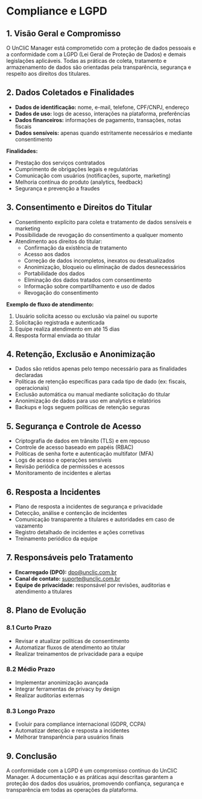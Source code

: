 # Compliance e LGPD

## 1. Visão Geral e Compromisso

O UnCliC Manager está comprometido com a proteção de dados pessoais e a conformidade com a LGPD (Lei Geral de Proteção de Dados) e demais legislações aplicáveis. Todas as práticas de coleta, tratamento e armazenamento de dados são orientadas pela transparência, segurança e respeito aos direitos dos titulares.

## 2. Dados Coletados e Finalidades

- **Dados de identificação:** nome, e-mail, telefone, CPF/CNPJ, endereço
- **Dados de uso:** logs de acesso, interações na plataforma, preferências
- **Dados financeiros:** informações de pagamento, transações, notas fiscais
- **Dados sensíveis:** apenas quando estritamente necessários e mediante consentimento

**Finalidades:**
- Prestação dos serviços contratados
- Cumprimento de obrigações legais e regulatórias
- Comunicação com usuários (notificações, suporte, marketing)
- Melhoria contínua do produto (analytics, feedback)
- Segurança e prevenção a fraudes

## 3. Consentimento e Direitos do Titular

- Consentimento explícito para coleta e tratamento de dados sensíveis e marketing
- Possibilidade de revogação do consentimento a qualquer momento
- Atendimento aos direitos do titular:
  - Confirmação da existência de tratamento
  - Acesso aos dados
  - Correção de dados incompletos, inexatos ou desatualizados
  - Anonimização, bloqueio ou eliminação de dados desnecessários
  - Portabilidade dos dados
  - Eliminação dos dados tratados com consentimento
  - Informação sobre compartilhamento e uso de dados
  - Revogação do consentimento

**Exemplo de fluxo de atendimento:**
1. Usuário solicita acesso ou exclusão via painel ou suporte
2. Solicitação registrada e autenticada
3. Equipe realiza atendimento em até 15 dias
4. Resposta formal enviada ao titular

## 4. Retenção, Exclusão e Anonimização

- Dados são retidos apenas pelo tempo necessário para as finalidades declaradas
- Políticas de retenção específicas para cada tipo de dado (ex: fiscais, operacionais)
- Exclusão automática ou manual mediante solicitação do titular
- Anonimização de dados para uso em analytics e relatórios
- Backups e logs seguem políticas de retenção seguras

## 5. Segurança e Controle de Acesso

- Criptografia de dados em trânsito (TLS) e em repouso
- Controle de acesso baseado em papéis (RBAC)
- Políticas de senha forte e autenticação multifator (MFA)
- Logs de acesso e operações sensíveis
- Revisão periódica de permissões e acessos
- Monitoramento de incidentes e alertas

## 6. Resposta a Incidentes

- Plano de resposta a incidentes de segurança e privacidade
- Detecção, análise e contenção de incidentes
- Comunicação transparente a titulares e autoridades em caso de vazamento
- Registro detalhado de incidentes e ações corretivas
- Treinamento periódico da equipe

## 7. Responsáveis pelo Tratamento

- **Encarregado (DPO):** dpo@unclic.com.br
- **Canal de contato:** suporte@unclic.com.br
- **Equipe de privacidade:** responsável por revisões, auditorias e atendimento a titulares

## 8. Plano de Evolução

### 8.1 Curto Prazo
- Revisar e atualizar políticas de consentimento
- Automatizar fluxos de atendimento ao titular
- Realizar treinamentos de privacidade para a equipe

### 8.2 Médio Prazo
- Implementar anonimização avançada
- Integrar ferramentas de privacy by design
- Realizar auditorias externas

### 8.3 Longo Prazo
- Evoluir para compliance internacional (GDPR, CCPA)
- Automatizar detecção e resposta a incidentes
- Melhorar transparência para usuários finais

## 9. Conclusão

A conformidade com a LGPD é um compromisso contínuo do UnCliC Manager. A documentação e as práticas aqui descritas garantem a proteção dos dados dos usuários, promovendo confiança, segurança e transparência em todas as operações da plataforma. 